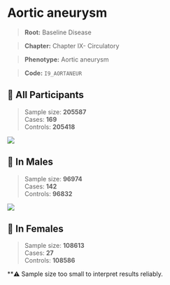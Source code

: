 # Aortic aneurysm

> **Root:** Baseline Disease  

> **Chapter:** Chapter IX- Circulatory  

> **Phenotype:** Aortic aneurysm  

> **Code:** `I9_AORTANEUR`

## 🧪 All Participants  
> Sample size: **205587**  
> Cases: **169**  
> Controls: **205418**
<img src="/Disease/Figures/ALL/Baseline/I9_AORTANEUR.png"/>
<CsvTable src="/public/Disease/Data/ALL/Baseline/LG_I9_AORTANEUR.csv" label="🔍 View full results" />

## 👨 In Males  
> Sample size: **96974**  
> Cases: **142**  
> Controls: **96832**
<img src="/Disease/Figures/Male/Baseline/I9_AORTANEUR.png"/>
<CsvTable src="/public/Disease/Data/Male/Baseline/LG_I9_AORTANEUR.csv" label="🔍 View full results" />

## 👩 In Females  
> Sample size: **108613**  
> Cases: **27**  
> Controls: **108586**

**⚠️ Sample size too small to interpret results reliably.
